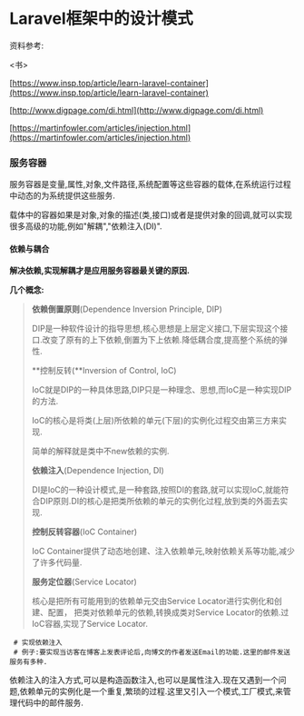 # Laravel框架中的设计模式

资料参考:

&lt;书&gt;

[https://www.insp.top/article/learn-laravel-container](https://www.insp.top/article/learn-laravel-container)

[http://www.digpage.com/di.html](http://www.digpage.com/di.html)

[https://martinfowler.com/articles/injection.html](https://martinfowler.com/articles/injection.html)

### 服务容器

服务容器是变量,属性,对象,文件路径,系统配置等这些容器的载体,在系统运行过程中动态的为系统提供这些服务.

载体中的容器如果是对象,对象的描述\(类,接口\)或者是提供对象的回调,就可以实现很多高级的功能,例如"解耦","依赖注入\(DI\)".

#### 依赖与耦合

**解决依赖,实现解耦才是应用服务容器最关键的原因.**

**几个概念:**

> **依赖倒置原则**\(Dependence Inversion Principle, DIP\)
>
> DIP是一种软件设计的指导思想,核心思想是上层定义接口,下层实现这个接口.改变了原有的上下依赖,倒置为下上依赖.降低耦合度,提高整个系统的弹性.
>
> **控制反转\(**Inversion of Control, IoC\)
>
> IoC就是DIP的一种具体思路,DIP只是一种理念、思想,而IoC是一种实现DIP的方法.
>
> IoC的核心是将类\(上层\)所依赖的单元\(下层\)的实例化过程交由第三方来实现.
>
> 简单的解释就是类中不new依赖的实例.
>
> **依赖注入**\(Dependence Injection, DI\)
>
> DI是IoC的一种设计模式,是一种套路,按照DI的套路,就可以实现IoC,就能符合DIP原则.DI的核心是把类所依赖的单元的实例化过程,放到类的外面去实现.
>
> **控制反转容器**\(IoC Container\)
>
> IoC Container提供了动态地创建、注入依赖单元,映射依赖关系等功能,减少了许多代码量.
>
> **服务定位器**\(Service Locator\)
>
> 核心是把所有可能用到的依赖单元交由Service Locator进行实例化和创建、配置， 把类对依赖单元的依赖,转换成类对Service Locator的依赖.过IoC容器,实现了Service Locator.

```
 # 实现依赖注入
 # 例子:要实现当访客在博客上发表评论后,向博文的作者发送Email的功能.这里的邮件发送服务有多种.
```

依赖注入的注入方式,可以是构造函数注入,也可以是属性注入.现在又遇到一个问题,依赖单元的实例化是一个重复,繁琐的过程.这里又引入一个模式,工厂模式,来管理代码中的邮件服务.





